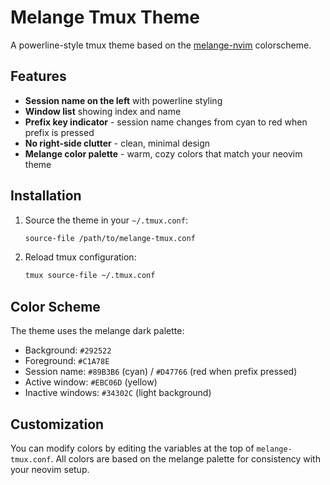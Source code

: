 # Melange Tmux Theme

A powerline-style tmux theme based on the [melange-nvim](https://github.com/savq/melange-nvim) colorscheme.

## Features

- **Session name on the left** with powerline styling
- **Window list** showing index and name
- **Prefix key indicator** - session name changes from cyan to red when prefix is pressed
- **No right-side clutter** - clean, minimal design
- **Melange color palette** - warm, cozy colors that match your neovim theme

## Installation

1. Source the theme in your `~/.tmux.conf`:
   ```bash
   source-file /path/to/melange-tmux.conf
   ```

2. Reload tmux configuration:
   ```bash
   tmux source-file ~/.tmux.conf
   ```

## Color Scheme

The theme uses the melange dark palette:
- Background: `#292522`
- Foreground: `#C1A78E` 
- Session name: `#89B3B6` (cyan) / `#D47766` (red when prefix pressed)
- Active window: `#EBC06D` (yellow)
- Inactive windows: `#34302C` (light background)

## Customization

You can modify colors by editing the variables at the top of `melange-tmux.conf`. All colors are based on the melange palette for consistency with your neovim setup.